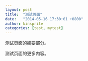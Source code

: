 ```yaml
---
layout: post
title:  "测试页面"
date:   "2014-05-16 17:30:01 +0800"
author: kinsprite
categories: [test, mytest]
---
```


测试页面的摘要部分。

<!--more-->

测试页面的更多内容。
